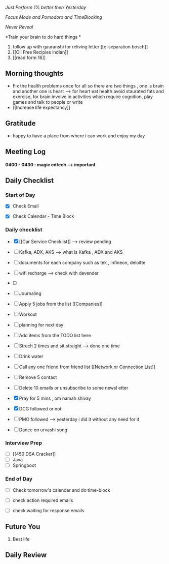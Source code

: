 *Just Perform 1% better then Yesterday*
 
 *Focus Mode and Pomodoro and TimeBlocking* 

 *Never Reveal*
 
*Train your brain to do hard things *

1. follow up with gauranshi for reliving letter [[e-separation bosch]]
2. [[Oil Free Recipies indian]]
3. [[read form 16]]
## Morning thoughts
- Fix the health problems once for all so there are two things , one is brain and another one is heart --> for heart eat health avoid staurated fats and exercise, for brain involve in activities which require cognition, play games and talk to people or write
- [[Increase life expectancy]]

## Gratitude
- happy to have a place from where i can work and enjoy my day 

## Meeting Log

#### 0400 - 0430 : magic edtech --> important 


## Daily Checklist 

### Start of Day

- [x] Check Email

- [x] Check Calendar - Time Block


### Daily checklist
- [x] [[Car Service Checklist]] --> review pending 
- [ ] Kafka, ADX, AKS --> what is Kafka , ADX and AKS
- [ ] documents for each company such as tek , infineon, deloitte
- [ ]  wifi recharge --> check with devender
- [ ] 

- [ ] Journaling
- [ ] Apply 5 jobs from the list  [[Companies]] 
- [ ] Workout
- [ ] planning for next day
- [ ] Add items from the TODO list here
- [ ] Strech 2 times and sit straight --> done one time
- [ ] Drink water 
- [ ] Call any one friend from friend list [[Network or Connection List]]
- [ ] Remove 5 contact
- [ ] Delete 10 emails or unsubscribe to some newsl etter
- [x] Pray for 5 mins , om namah shivay
- [x] DCG followed or not 
- [ ] PMO followed  --> yesterday i did it without any need for it
- [ ] Dance on urvashi song 

### Interview Prep
- [ ] [[450 DSA Cracker]]
- [ ] Java 
- [ ] Springboot

### End of Day
- [ ] Check tomorrow's calendar and do time-block
- [ ] check action required emails
- [ ] check waiting for response emails 


## Future You
1. Best life 

## Daily Review  

